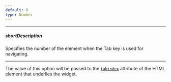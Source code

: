 ```yaml
---
default: 0
type: Number
---
```

---
##### shortDescription
Specifies the number of the element when the Tab key is used for navigating.

---
The value of this option will be passed to the [`tabindex`](https://www.w3schools.com/tags/att_global_tabindex.asp) attribute of the HTML element that underlies the widget.